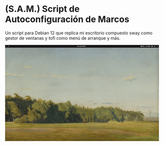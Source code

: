 # (S.A.M.) Script de Autoconfiguración de Marcos
Un script para Debian 12 que replica mi escritorio compuesto sway como gestor de ventanas y tofi como menú de arranque y más.

<p align="center">
  <kbd><img src="https://github.com/mmgmp/SAM/blob/main/img/desktop-1.png?raw=true" /></kbd>
</p>
